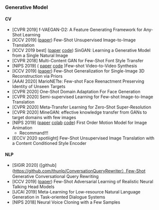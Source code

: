 ### Generative Model
#### CV
- [CVPR 2019] f-VAEGAN-D2: A Feature Generating Framework for Any-Shot Learning
- [ICCV 2019] ([paper](https://arxiv.org/pdf/1905.01723)) Few-Shot Unsupervised Image-to-Image Translation
- [ICCV 2019 best] ([paper](https://arxiv.org/abs/1905.01164) [code](https://github.com/tamarott/SinGAN)) SinGAN: Learning a Generative Model from a Single Natural Image
- [CVPR 2018] Multi-Content GAN for Few-Shot Font Style Transfer
- [NIPS 2019] ( [paper](https://nvlabs.github.io/few-shot-vid2vid/main.pdf) [code](https://nvlabs.github.io/few-shot-vid2vid/) )Few-shot Video-to-Video Synthesis
- [ICCV 2019] ([paper](http://openaccess.thecvf.com/content_ICCV_2019/papers/Wallace_Few-Shot_Generalization_for_Single-Image_3D_Reconstruction_via_Priors_ICCV_2019_paper.pdf)) Few-Shot Generalization for Single-Image 3D Reconstruction via Priors
- [AAAI 2020] MarioNETte: Few-shot Face Reenactment Preserving Identity of Unseen Targets
- [CVPR 2020] One-Shot Domain Adaptation For Face Generation
- [CVPR 2020] Semi-supervised Learning for Few-shot Image-to-Image Translation
- [CVPR 2020] Meta-Transfer Learning for Zero-Shot Super-Resolution
- [CVPR 2020] MineGAN: effective knowledge transfer from GANs to target domains with few images
- [NIPS 2019] ([paper](http://papers.nips.cc/paper/8935-first-order-motion-model-for-image-animation) [colab](https://colab.research.google.com/github/AliaksandrSiarohin/first-order-model/blob/master/demo.ipynb) [code](https://github.com/AliaksandrSiarohin/first-order-model)) First Order Motion Model for Image Animation
    * Recommand!!!
- [ECCV 2020 spotliight] Few-Shot Unsupervised Image Translation with a Content Conditioned Style Encoder

#### NLP
- [SIGIR 2020] ([github](https://github.com/thunlp/ConversationQueryRewriter）Few-Shot Generative Conversational Query Rewriting
- [ICCV 2019] ([paper](http://openaccess.thecvf.com/content_ICCV_2019/papers/Zakharov_Few-Shot_Adversarial_Learning_of_Realistic_Neural_Talking_Head_Models_ICCV_2019_paper.pdf)) Few-Shot Adversarial Learning of Realistic Neural Talking Head Models
- [IJCAI 2019] Meta-Learning for Low-resource Natural Language Generation in Task-oriented Dialogue Systems
- [NIPS 2018] Neural Voice Cloning with a Few Samples
